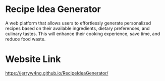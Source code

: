 # Recipe Idea Generator
A web platform that allows users to effortlessly generate personalized recipes based on their available ingredients, dietary preferences, and culinary tastes. This will enhance their cooking experience, save time, and reduce food waste.

# Website Link
https://jerryw4ng.github.io/RecipeIdeaGenerator/
